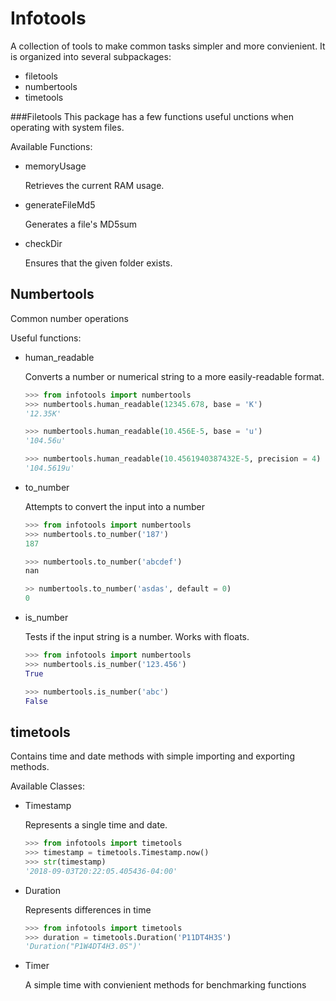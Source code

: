 # Infotools
A collection of tools to make common tasks simpler and more convienient.
It is organized into several subpackages:

- filetools
- numbertools
- timetools


###Filetools
This package has a few functions useful unctions when operating with system files.

Available Functions:

- memoryUsage

    Retrieves the current RAM usage.
- generateFileMd5

    Generates a file's MD5sum

- checkDir

    Ensures that the given folder exists.

## Numbertools
Common number operations

Useful functions:
- human_readable

    Converts a number or numerical string to a more easily-readable format.
    ```python
    >>> from infotools import numbertools
    >>> numbertools.human_readable(12345.678, base = 'K')
    '12.35K'

    >>> numbertools.human_readable(10.456E-5, base = 'u')
    '104.56u'

    >>> numbertools.human_readable(10.4561940387432E-5, precision = 4)
    '104.5619u'
    ```
 
- to_number

    Attempts to convert the input into a number
    ```python
    >>> from infotools import numbertools
    >>> numbertools.to_number('187')    
    187
  
    >>> numbertools.to_number('abcdef')
    nan
  
    >> numbertools.to_number('asdas', default = 0)
    0
    ```

- is_number

    Tests if the input string is a number. Works with floats.
    ```python
    >>> from infotools import numbertools
    >>> numbertools.is_number('123.456')
    True

    >>> numbertools.is_number('abc')
    False
    ```

## timetools
Contains time and date methods with simple importing and exporting methods.

Available Classes:

- Timestamp

    Represents a single time and date. 
    ```python
    >>> from infotools import timetools
    >>> timestamp = timetools.Timestamp.now()
    >>> str(timestamp)
    '2018-09-03T20:22:05.405436-04:00'
    ```
    
- Duration
    
    Represents differences in time
    ```python
    >>> from infotools import timetools
    >>> duration = timetools.Duration('P11DT4H3S')
    'Duration("P1W4DT4H3.0S")'
    ```
    
- Timer

    A simple time with convienient methods for benchmarking functions

